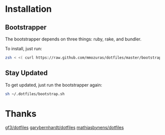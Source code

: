 # Installation

## Bootstrapper

The bootstrapper depends on three things: ruby, rake, and bundler.

To install, just run:

```bash
zsh < <( curl https://raw.github.com/mmozuras/dotfiles/master/bootstrap.sh )
```

## Stay Updated

To get updated, just run the bootstrapper again:

```bash
sh ~/.dotfiles/bootstrap.sh
```

# Thanks

[gf3/dotfiles](https://github.com/gf3/dotfiles)
[garybernhardt/dotfiles](https://github.com/garybernhardt/dotfiles)
[mathiasbynens/dotfiles](https://github.com/mathiasbynens/dotfiles)
